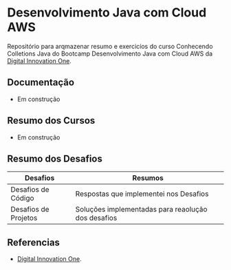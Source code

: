 # Desenvolvimento Java com Cloud AWS

Repositório para arqmazenar resumo e exercicíos do curso Conhecendo Colletions Java do Bootcamp Desenvolvimento Java com Cloud AWS da [Digital Innovation One](https://www.dio.me/).


## Documentação

- Em construção

## Resumo dos Cursos

- Em construção



## Resumo dos Desafios

| Desafios | Resumos |
|--------|---------|
|Desafios de Código| Respostas que implementei nos Desafios|
|Desafios de Projetos | Soluções implementadas para reaolução dos desafios|

## Referencias
- [Digital Innovation One]().